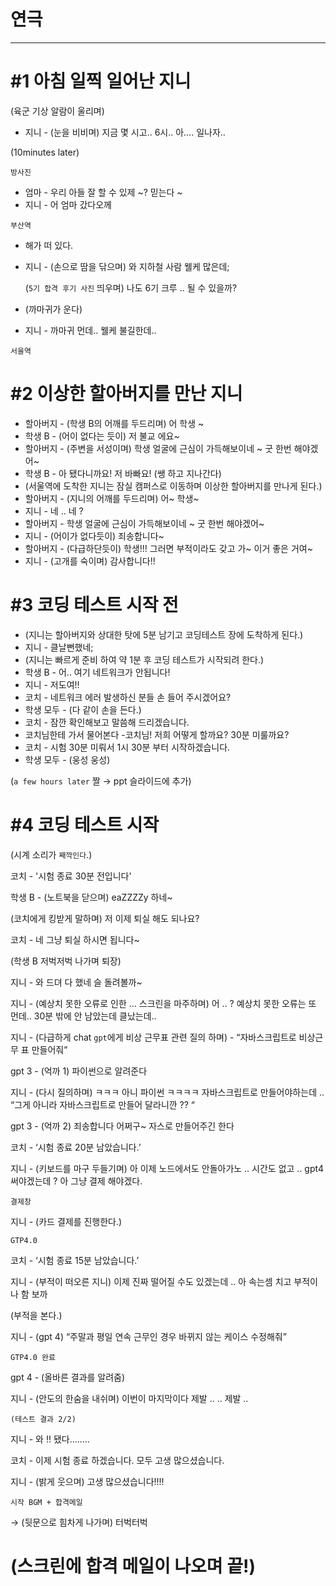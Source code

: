 # 연극

---

# #1 아침 일찍 일어난 지니

(육군 기상 알람이 울리며)

- 지니 - (눈을 비비며) 지금 몇 시고.. 6시.. 아…. 일나자..

(10minutes later)

`방사진`

- 엄마 - 우리 아들 잘 할 수 있제 ~? 믿는다 ~
- 지니 - 어 엄마 갔다오께

`부산역`

- 해가 떠 있다.
    
- 지니 - (손으로 땀을 닦으며) 와 지하철 사람 웰케 많은데;
    
    (`5기 합격 후기 사진` 띄우며) 나도 6기 크루 .. 될 수 있을까?
    
- (까마귀가 운다)
    
- 지니 - 까마귀 먼데.. 웰케 불길한데..
    

`서울역`

# #2 이상한 할아버지를 만난 지니

- 할아버지 - (학생 B의 어깨를 두드리며) 어 학생 ~
- 학생 B - (어이 없다는 듯이) 저 불교 에요~
- 할아버지 - (주변을 서성이며) 학생 얼굴에 근심이 가득해보이네 ~ 굿 한번 해야겠어~
- 학생 B - 아 됐다니까요! 저 바빠요! (쌩 하고 지나간다)
- (서울역에 도착한 지니는 잠실 캠퍼스로 이동하며 이상한 할아버지를 만나게 된다.)
- 할아버지 - (지니의 어깨를 두드리며) 어~ 학생~
- 지니 - 네 .. 네 ?
- 할아버지 - 학생 얼굴에 근심이 가득해보이네 ~ 굿 한번 해야겠어~
- 지니 - (어이가 없다듯이) 죄송합니다~
- 할아버지 - (다급하단듯이) 학생!!! 그러면 부적이라도 갖고 가~ 이거 좋은 거여~
- 지니 - (고개를 숙이며) 감사합니다!!

# #3 코딩 테스트 시작 전

- (지니는 할아버지와 상대한 탓에 5분 남기고 코딩테스트 장에 도착하게 된다.)
- 지니 - 클날뻔했네;
- (지니는 빠르게 준비 하여 약 1분 후 코딩 테스트가 시작되려 한다.)
- 학생 B - 어.. 여기 네트워크가 안됩니다!
- 지니 - 저도여!!
- 코치 - 네트워크 에러 발생하신 분들 손 들어 주시겠어요?
- 학생 모두 - (다 같이 손을 든다.)
- 코치 - 잠깐 확인해보고 말씀해 드리겠습니다.
- 코치님한테 가서 물어본다 -코치님! 저희 어떻게 할까요? 30분 미룰까요?
- 코치 - 시험 30분 미뤄서 1시 30분 부터 시작하겠습니다.
- 학생 모두 - (웅성 웅성)

(`a few hours later` 짤 → ppt 슬라이드에 추가)

# #4 코딩 테스트 시작

(시계 소리가 `째깍인다`.)

코치 - '시험 종료 30분 전입니다'

학생 B - (노트북을 닫으며) eaZZZZy 하네~

(코치에게 킹받게 말하며) 저 이제 퇴실 해도 되나요?

코치 - 네 그냥 퇴실 하시면 됩니다~

(학생 B 저벅저벅 나가며 퇴장)

지니 - 와 드뎌 다 했네 슬 돌려볼까~

지니 - (예상치 못한 오류로 인한 … 스크린을 마주하며) 어 .. ? 예상치 못한 오류는 또 먼데.. 30분 밖에 안 남았는데 클났는데..

지니 - (다급하게 chat `gpt`에게 비상 근무표 관련 질의 하며) - “자바스크립트로 비상근무 표 만들어줘”

gpt 3 - (억까 1) 파이썬으로 알려준다

지니 - (다시 질의하며) ㅋㅋㅋ 아니 파이썬 ㅋㅋㅋㅋ 자바스크립트로 만들어야하는데 .. “그게 아니라 자바스크립트로 만들어 달라니깐 ?? “

gpt 3 - (억까 2) 죄송합니다 어쩌구~ 자스로 만들어주긴 한다

코치 - ‘시험 종료 20분 남았습니다.’

지니 - (키보드를 마구 두들기며) 아 이제 노드에서도 안돌아가노 .. 시간도 없고 .. gpt4 써야겠는데 ? 아 그냥 결제 해야겠다.

`결제창`

지니 - (카드 결제를 진행한다.)

`GTP4.0`

코치 - ‘시험 종료 15분 남았습니다.’

지니 - (부적이 떠오른 지니) 이제 진짜 떨어질 수도 있겠는데 .. 아 속는셈 치고 부적이나 함 보까

(부적을 본다.)

지니 - (gpt 4) “주말과 평일 연속 근무인 경우 바뀌지 않는 케이스 수정해줘”

`GTP4.0 완료`

gpt 4 - (올바른 결과를 알려줌)

지니 - (안도의 한숨을 내쉬며) 이번이 마지막이다 제발 .. .. 제발 ..

`(테스트 결과 2/2)`

지니 - 와 !! 됐다……..

코치 - 이제 시험 종료 하겠습니다. 모두 고생 많으셨습니다.

지니 - (밝게 웃으며) 고생 많으셨습니다!!!!

`시작 BGM + 합격메일`

→ (뒷문으로 힘차게 나가며) 터벅터벅

# (스크린에 합격 메일이 나오며 끝!)
